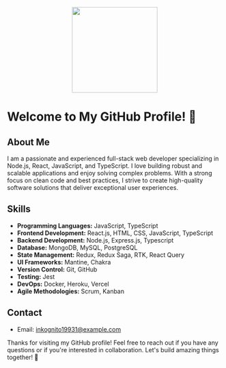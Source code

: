 <div id="header" align="center">
  <img src="https://media.giphy.com/media/M9gbBd9nbDrOTu1Mqx/giphy.gif](https://media.giphy.com/media/2IudUHdI075HL02Pkk/giphy.gif" width="200"/>
</div>

# Welcome to My GitHub Profile! 👋

## About Me
I am a passionate and experienced full-stack web developer specializing in Node.js, React, JavaScript, and TypeScript. I love building robust and scalable applications and enjoy solving complex problems. With a strong focus on clean code and best practices, I strive to create high-quality software solutions that deliver exceptional user experiences.

## Skills

- **Programming Languages:** JavaScript, TypeScript
- **Frontend Development:** React.js, HTML, CSS, JavaScript, TypeScript
- **Backend Development:** Node.js, Express.js, Typescript
- **Database:** MongoDB, MySQL, PostgreSQL
- **State Management:** Redux, Redux Saga, RTK, React Query
- **UI Frameworks:** Mantine, Chakra
- **Version Control:** Git, GitHub
- **Testing:** Jest
- **DevOps:** Docker, Heroku, Vercel
- **Agile Methodologies:** Scrum, Kanban

## Contact

- Email: inkognito19931@example.com

Thanks for visiting my GitHub profile! Feel free to reach out if you have any questions or if you're interested in collaboration. Let's build amazing things together! 🚀
